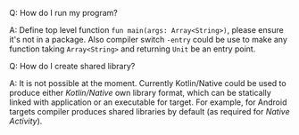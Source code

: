 Q: How do I run my program?

A: Define top level function `fun main(args: Array<String>)`, please ensure it's not
in a package. Also compiler switch `-entry` could be use to make any function taking
`Array<String>` and returning `Unit` be an entry point.

Q: How do I create shared library?

A: It is not possible at the moment. Currently Kotlin/Native could be used to produce either
_Kotlin/Native_ own library format, which can be statically linked with application
or an executable for target. For example, for Android targets compiler produces shared libraries
by default (as required for _Native Activity_).